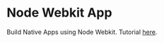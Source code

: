 Node Webkit App
============

Build Native Apps using Node Webkit. Tutorial [here](http://thejackalofjavascript.com/getting-started-with-node-webkit-apps).
